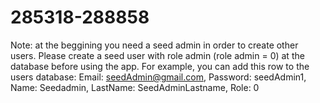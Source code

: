 # 285318-288858
Note: at the beggining you need a seed admin in order to create other users. Please create a seed user with role admin (role admin = 0) at the database before using the app. For example, you can add this row to the users database: Email: seedAdmin@gmail.com, Password: seedAdmin1, Name: Seedadmin, LastName: SeedAdminLastname, Role: 0
